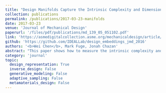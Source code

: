 ```yaml
---
title: "Design Manifolds Capture the Intrinsic Complexity and Dimension of Design Spaces "
collection: publications
permalink: /publications/2017-03-23-manifolds
date: 2017-03-23
venue: 'Journal of Mechanical Design'
paperurl: '/files/pdf/publications/md_139_05_051102.pdf'
link: 'https://asmedigitalcollection.asme.org/mechanicaldesign/article/139/5/051102/380502/Design-Manifolds-Capture-the-Intrinsic-Complexity'
github: 'https://github.com/IDEALLab/design_embeddings_jmd_2016'
authors: '<b>Wei Chen</b>, Mark Fuge, Jonah Chazan'
abstract: "This paper shows how to measure the intrinsic complexity and dimensionality of a design space. It assumes that high-dimensional design parameters actually lie in a much lower-dimensional space that represents semantic attributes—a design manifold. Past work has shown how to embed designs using techniques like autoencoders; in contrast, the method proposed in this paper first captures the inherent properties of a design space and then chooses appropriate embeddings based on the captured properties. We demonstrate this with both synthetic shapes of controllable complexity (using a generalization of the ellipse called the superformula) and real-world designs (glassware and airfoils). We evaluate multiple embeddings by measuring shape reconstruction error, pairwise distance preservation, and captured semantic attributes. By generating fundamental knowledge about the inherent complexity of a design space and how designs differ from one another, our approach allows us to improve design optimization, consumer preference learning, geometric modeling, and other design applications that rely on navigating complex design spaces. Ultimately, this deepens our understanding of design complexity in general."
category: 'journal'
topic: 
  design_representation: True
  inverse_design: False
  generative_modeling: False
  adaptive_sampling: False
  metamaterials_design: False
---
```

